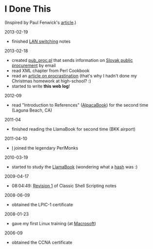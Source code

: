 # I Done This

(Inspired by Paul Fenwick's [article](http://privacygeek.blogspot.com.au/2013/02/reimplementing-idonethis-memory-service.html).)

2013-02-19

* finished [LAN switching](http://www.openhouse.sk/blog/networking/02_switching.html) notes

2013-02-18

* created [pub_proc.pl](https://github.com/jreisinger/varia/blob/master/pub_proc.pl) that sends information on [Slovak public procurement](http://www.uvo.gov.sk/evestnik/-/vestnik/aktual) by email
* read XML chapter from Perl Cookbook
* read an [article on procrastination](http://lesswrong.com/lw/3w3/how_to_beat_procrastination/) (that's why I hadn't done my Christmas homework at high-school? :)
* started to write **this web log**!

2012-09

* read "Introduction to References" ([AlpacaBook](http://www.openhouse.sk/blog/perl/perl_resources.html)) for the second time (Laguna Beach, CA)

2011-04

* finished reading the LlamaBook for second time (BKK airport)

2011-04-10

* [I](http://perlmonks.org/?node_id=898593) joined the legendary PerlMonks

2010-03-19

* started to study the [LlamaBook](http://www.openhouse.sk/blog/perl/perl_resources.html) (wondering what a [hash](http://perldoc.perl.org/perlintro.html#Perl-variable-types) was :)

2009-04-17

* 08:04:49: [Revision 1](https://wiki.openhouse.sk/action/recall/ShellScripting?action=recall&rev=1) of Classic Shell Scripting notes

2008-06-09

* obtained the LPIC-1 certificate

2008-01-23

* gave my first Linux training (at [Macrosoft](http://www.macrosoft.sk/))

2006-09

* obtained the CCNA certificate
